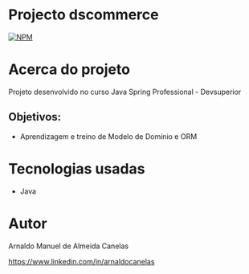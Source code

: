 # Projecto dscommerce

[![NPM](https://img.shields.io/npm/l/react)](https://github.com/amac81/dscommerce/blob/main/LICENSE) 

# Acerca do projeto

Projeto desenvolvido no curso Java Spring Professional - Devsuperior

##  Objetivos:

- Aprendizagem e treino de Modelo de Domínio e ORM

# Tecnologias usadas
- Java

# Autor

Arnaldo Manuel de Almeida Canelas

https://www.linkedin.com/in/arnaldocanelas
